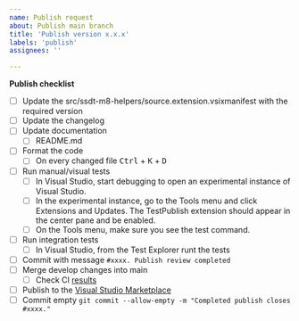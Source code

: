 ```yaml
---
name: Publish request
about: Publish main branch
title: 'Publish version x.x.x'
labels: 'publish'
assignees: ''

---
```


**Publish checklist**

- [ ] Update the src/ssdt-m8-helpers/source.extension.vsixmanifest with the required version
- [ ] Update the changelog
- [ ] Update documentation
  - [ ] README.md
- [ ] Format the code
  - [ ]  On every changed file <kbd>Ctrl</kbd> + <kbd>K</kbd> + <kbd>D</kbd> 
- [ ] Run manual/visual tests 
  - [ ] In Visual Studio, start debugging to open an experimental instance of Visual Studio.
  - [ ] In the experimental instance, go to the Tools menu and click Extensions and Updates. The TestPublish extension should appear in the center pane and be enabled.
  - [ ] On the Tools menu, make sure you see the test command.
- [ ] Run integration tests 
  - [ ] In Visual Studio, from the Test Explorer runt the tests
- [ ] Commit with message `#xxxx. Publish review completed`
- [ ] Merge develop changes into main
  - [ ] Check CI [results](https://travis-ci.org/matei-tm/f-orm-m8) 
- [ ] Publish to the [Visual Studio Marketplace](https://docs.microsoft.com/en-us/visualstudio/extensibility/walkthrough-publishing-a-visual-studio-extension?view=vs-2019#publish-the-extension-to-the-visual-studio-marketplace) 
- [ ] Commit empty ```git commit --allow-empty -m "Completed publish closes #xxxx."```